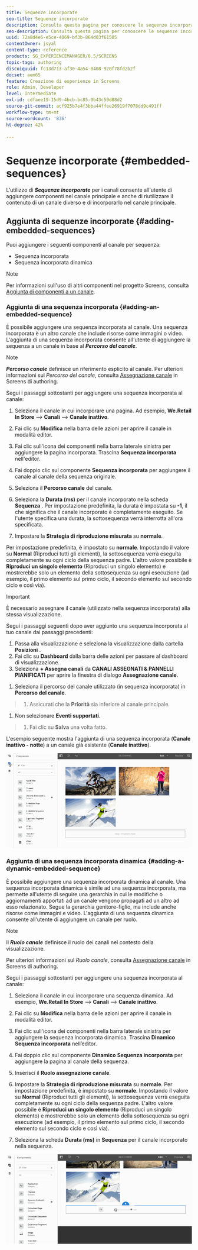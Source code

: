 ```yaml
---
title: Sequenze incorporate
seo-title: Sequenze incorporate
description: Consulta questa pagina per conoscere le sequenze incorporate per i canali che consentono all'utente di aggiungere i componenti nel canale padre e di riutilizzare il contenuto proveniente da un canale diverso e incorporarlo nel canale padre.
seo-description: Consulta questa pagina per conoscere le sequenze incorporate per i canali che consentono all'utente di aggiungere i componenti nel canale padre e di riutilizzare il contenuto proveniente da un canale diverso e incorporarlo nel canale padre.
uuid: 72a8d4e6-e5ce-4069-bf3b-864d03f61585
contentOwner: jsyal
content-type: reference
products: SG_EXPERIENCEMANAGER/6.5/SCREENS
topic-tags: authoring
discoiquuid: fc13d713-af30-4a54-8408-920f78fd2b2f
docset: aem65
feature: Creazione di esperienze in Screens
role: Admin, Developer
level: Intermediate
exl-id: cdfaee19-15d9-4bcb-bc85-0b43c59d88d2
source-git-commit: acf925b7e4f3bba44ffee26919f7078dd9c491ff
workflow-type: tm+mt
source-wordcount: '836'
ht-degree: 42%

---
```


# Sequenze incorporate {#embedded-sequences}

L&#39;utilizzo di ***Sequenze incorporate*** per i canali consente all&#39;utente di aggiungere componenti nel canale principale e anche di riutilizzare il contenuto di un canale diverso e di incorporarlo nel canale principale.

## Aggiunta di sequenze incorporate {#adding-embedded-sequences}

Puoi aggiungere i seguenti componenti al canale per sequenza:

* Sequenza incorporata
* Sequenza incorporata dinamica

>[!NOTE]
>
>Per informazioni sull&#39;uso di altri componenti nel progetto Screens, consulta [Aggiunta di componenti a un canale](adding-components-to-a-channel.md).

### Aggiunta di una sequenza incorporata {#adding-an-embedded-sequence}

È possibile aggiungere una sequenza incorporata al canale. Una sequenza incorporata è un altro canale che include risorse come immagini o video. L&#39;aggiunta di una sequenza incorporata consente all&#39;utente di aggiungere la sequenza a un canale in base al ***Percorso del canale***.

>[!NOTE]
>***Percorso canale*** definisce un riferimento esplicito al canale.
>Per ulteriori informazioni sul *Percorso del canale*, consulta [Assegnazione canale](channel-assignment.md) in Screens di authoring.

Segui i passaggi sottostanti per aggiungere una sequenza incorporata al canale:

1. Seleziona il canale in cui incorporare una pagina. Ad esempio, **We.Retail In Store** —> **Canali** —> **Canale inattivo**.

1. Fai clic su **Modifica** nella barra delle azioni per aprire il canale in modalità editor.
1. Fai clic sull&#39;icona dei componenti nella barra laterale sinistra per aggiungere la pagina incorporata. Trascina **Sequenza incorporata** nell&#39;editor.
1. Fai doppio clic sul componente **Sequenza incorporata** per aggiungere il canale al canale della sequenza originale.
1. Seleziona il **Percorso canale** del canale.
1. Seleziona la **Durata (ms)** per il canale incorporato nella scheda **Sequenza** . Per impostazione predefinita, la durata è impostata su **-1**, il che significa che il canale incorporato è completamente eseguito. Se l&#39;utente specifica una durata, la sottosequenza verrà interrotta all&#39;ora specificata.

1. Impostare la **Strategia di riproduzione misurata** su **normale**.

Per impostazione predefinita, è impostato su **normale**. Impostando il valore su **Normal** (Riproduci tutti gli elementi), la sottosequenza verrà eseguita completamente su ogni ciclo della sequenza padre. L&#39;altro valore possibile è **Riproduci un singolo elemento** (Riproduci un singolo elemento) e mostrerebbe solo un elemento della sottosequenza su ogni esecuzione (ad esempio, il primo elemento sul primo ciclo, il secondo elemento sul secondo ciclo e così via).

>[!IMPORTANT]
>
>È necessario assegnare il canale (utilizzato nella sequenza incorporata) alla stessa visualizzazione.
>
>Segui i passaggi seguenti dopo aver aggiunto una sequenza incorporata al tuo canale dai passaggi precedenti:
>
>1. Passa alla visualizzazione e seleziona la visualizzazione dalla cartella **Posizioni** .
>1. Fai clic su **Dashboard** dalla barra delle azioni per passare al dashboard di visualizzazione.
>1. Seleziona **+ Assegna canali** da **CANALI ASSEGNATI &amp; PANNELLI PIANIFICATI** per aprire la finestra di dialogo **Assegnazione canale**.

   >
   >
1. Seleziona il percorso del canale utilizzato (in sequenza incorporata) in **Percorso del canale**.
>1. Assicurati che la **Priorità** sia inferiore al canale principale.

   >
   >
1. Non selezionare **Eventi supportati**.
>1. Fai clic su **Salva** una volta fatto.

>



L&#39;esempio seguente mostra l&#39;aggiunta di una sequenza incorporata (**Canale inattivo - notte**) a un canale già esistente (**Canale inattivo**).

![nuovo2](assets/new2.gif)

### Aggiunta di una sequenza incorporata dinamica {#adding-a-dynamic-embedded-sequence}

È possibile aggiungere una sequenza incorporata dinamica al canale. Una sequenza incorporata dinamica è simile ad una sequenza incorporata, ma permette all&#39;utente di seguire una gerarchia in cui le modifiche o aggiornamenti apportati ad un canale vengono propagati ad un altro ad esso relazionato. Segue la gerarchia genitore-figlio, ma include anche risorse come immagini e video. L&#39;aggiunta di una sequenza dinamica consente all&#39;utente di aggiungere un canale per ruolo.

>[!NOTE]
>
>Il ***Ruolo canale*** definisce il ruolo dei canali nel contesto della visualizzazione.
>
>Per ulteriori informazioni sul *Ruolo canale*, consulta [Assegnazione canale](channel-assignment.md) in Screens di authoring.

Segui i passaggi sottostanti per aggiungere una sequenza incorporata al canale:

1. Seleziona il canale in cui incorporare una sequenza dinamica. Ad esempio, **We.Retail In Store** —> **Canali** —> **Canale inattivo**.

1. Fai clic su **Modifica** nella barra delle azioni per aprire il canale in modalità editor.
1. Fai clic sull&#39;icona dei componenti nella barra laterale sinistra per aggiungere la sequenza incorporata dinamica. Trascina **Dinamico** **Sequenza incorporata** nell’editor.

1. Fai doppio clic sul componente **Dinamico** **Sequenza incorporata** per aggiungere la pagina al canale della sequenza.

1. Inserisci il **Ruolo assegnazione canale**.
1. Impostare la **Strategia di riproduzione misurata** su **normale**. Per impostazione predefinita, è impostato su **normale**. Impostando il valore su **Normal** (Riproduci tutti gli elementi), la sottosequenza verrà eseguita completamente su ogni ciclo della sequenza padre. L&#39;altro valore possibile è **Riproduci un singolo elemento** (Riproduci un singolo elemento) e mostrerebbe solo un elemento della sottosequenza su ogni esecuzione (ad esempio, il primo elemento sul primo ciclo, il secondo elemento sul secondo ciclo e così via).

1. Seleziona la scheda **Durata (ms)** in **Sequenza** per il canale incorporato nella sequenza.

![più recente](assets/latest.gif)
